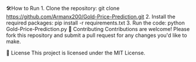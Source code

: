 
🛠️How to Run
  	1. Clone the repository:
     		 git clone https://github.com/Armanx200/Gold-Price-Prediction.git
 	 2. Install the required packages:
      		pip install -r requirements.txt
  	3. Run the code:
      		python Gold-Price-Prediction.py
🤝 Contributing
   	 Contributions are welcome! Please fork this repository and submit a pull request for any changes you'd like to make.

📄 License
    This project is licensed under the MIT License.
